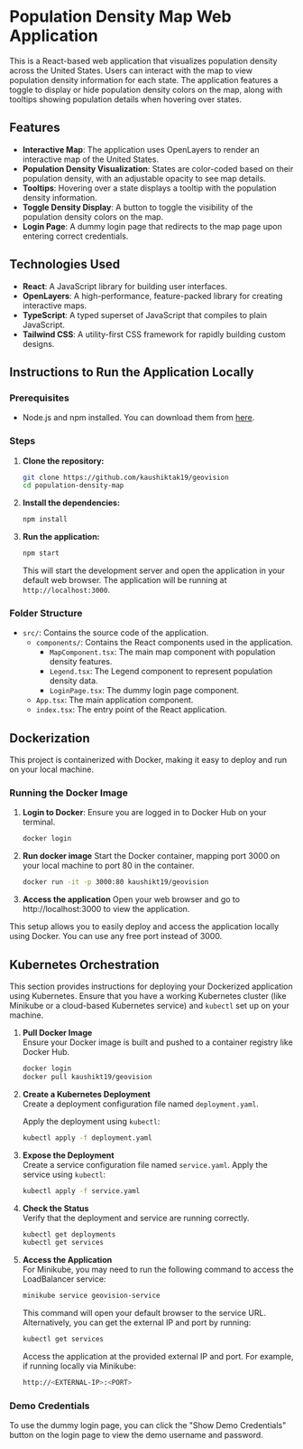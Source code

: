 # Population Density Map Web Application

This is a React-based web application that visualizes population density across the United States. Users can interact with the map to view population density information for each state. The application features a toggle to display or hide population density colors on the map, along with tooltips showing population details when hovering over states.

## Features

- **Interactive Map**: The application uses OpenLayers to render an interactive map of the United States.
- **Population Density Visualization**: States are color-coded based on their population density, with an adjustable opacity to see map details.
- **Tooltips**: Hovering over a state displays a tooltip with the population density information.
- **Toggle Density Display**: A button to toggle the visibility of the population density colors on the map.
- **Login Page**: A dummy login page that redirects to the map page upon entering correct credentials.


## Technologies Used

- **React**: A JavaScript library for building user interfaces.
- **OpenLayers**: A high-performance, feature-packed library for creating interactive maps.
- **TypeScript**: A typed superset of JavaScript that compiles to plain JavaScript.
- **Tailwind CSS**: A utility-first CSS framework for rapidly building custom designs.

## Instructions to Run the Application Locally

### Prerequisites

- Node.js and npm installed. You can download them from [here](https://nodejs.org/).

### Steps

1. **Clone the repository:**

    ```bash
    git clone https://github.com/kaushiktak19/geovision
    cd population-density-map
    ```

2. **Install the dependencies:**

    ```bash
    npm install
    ```

3. **Run the application:**

    ```bash
    npm start
    ```

    This will start the development server and open the application in your default web browser. The application will be running at `http://localhost:3000`.

### Folder Structure

- `src/`: Contains the source code of the application.
  - `components/`: Contains the React components used in the application.
    - `MapComponent.tsx`: The main map component with population density features.
    - `Legend.tsx`: The Legend component to represent population density data.
    - `LoginPage.tsx`: The dummy login page component.
  - `App.tsx`: The main application component.
  - `index.tsx`: The entry point of the React application.

## Dockerization

This project is containerized with Docker, making it easy to deploy and run on your local machine.

### Running the Docker Image

1. **Login to Docker**:
   Ensure you are logged in to Docker Hub on your terminal.
   ```bash
   docker login
    ```
2. **Run docker image** 
    Start the Docker container, mapping port 3000 on your local machine to port 80 in the container.
    ```bash
    docker run -it -p 3000:80 kaushikt19/geovision
    ```
3. **Access the application** 
    Open your web browser and go to http://localhost:3000 to view the application.

This setup allows you to easily deploy and access the application locally using Docker. You can use any free port instead of 3000.

## Kubernetes Orchestration

This section provides instructions for deploying your Dockerized application using Kubernetes. Ensure that you have a working Kubernetes cluster (like Minikube or a cloud-based Kubernetes service) and `kubectl` set up on your machine.

1. **Pull Docker Image**  
    Ensure your Docker image is built and pushed to a container registry like Docker Hub.
    ```bash
    docker login
    docker pull kaushikt19/geovision
    ```

2. **Create a Kubernetes Deployment**  
    Create a deployment configuration file named `deployment.yaml`.
   
    Apply the deployment using `kubectl`:
    ```bash
    kubectl apply -f deployment.yaml
    ```

3. **Expose the Deployment**  
    Create a service configuration file named `service.yaml`.
    Apply the service using `kubectl`:
    ```bash
    kubectl apply -f service.yaml
    ```

4. **Check the Status**  
    Verify that the deployment and service are running correctly.
    ```bash
    kubectl get deployments
    kubectl get services
    ```

5. **Access the Application**  
    For Minikube, you may need to run the following command to access the LoadBalancer service:
    ```bash
    minikube service geovision-service
    ```
    This command will open your default browser to the service URL. Alternatively, you can get the external IP and port by running:
    ```bash
    kubectl get services
    ```
    Access the application at the provided external IP and port. For example, if running locally via Minikube:
    ```sh
    http://<EXTERNAL-IP>:<PORT>
    ```
### Demo Credentials

To use the dummy login page, you can click the "Show Demo Credentials" button on the login page to view the demo username and password.
